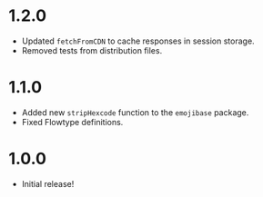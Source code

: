 # 1.2.0
* Updated `fetchFromCDN` to cache responses in session storage.
* Removed tests from distribution files.

# 1.1.0
* Added new `stripHexcode` function to the `emojibase` package.
* Fixed Flowtype definitions.

# 1.0.0
* Initial release!
